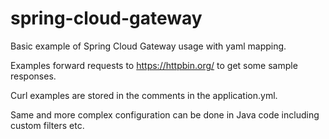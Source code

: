 # spring-cloud-gateway

Basic example of Spring Cloud Gateway usage with yaml mapping.

Examples forward requests to https://httpbin.org/ to get some sample responses.

Curl examples are stored in the comments in the application.yml.

Same and more complex configuration can be done in Java code including custom filters etc.

